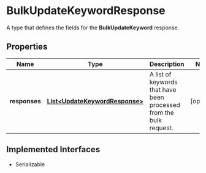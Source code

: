

# BulkUpdateKeywordResponse

A type that defines the fields for the <b>BulkUpdateKeyword</b> response.
## Properties

Name | Type | Description | Notes
------------ | ------------- | ------------- | -------------
**responses** | [**List&lt;UpdateKeywordResponse&gt;**](UpdateKeywordResponse.md) | A list of keywords that have been processed from the bulk request. |  [optional]


## Implemented Interfaces

* Serializable


